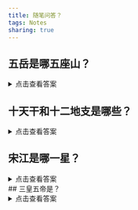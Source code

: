 ```yaml
---
title: 随笔问答？
tags: Notes
sharing: true
---
```


## 五岳是哪五座山？

<!--more-->

<details style="cursor: pointer;">
<summary>点击查看答案</summary>
中岳嵩山（海拔1492米，位于河南省登封市）、东岳泰山（海拔1545米，位于山东省泰安市泰山区）、西岳华山（海拔2160.5米，位于陕西省华阴市）、南岳衡山（海拔1300.2米，位于湖南省衡阳市南岳区）、北岳恒山（海拔2016.8米，位于山西省大同市浑源县）。
</details>

## 十天干和十二地支是哪些？

<details style="cursor: pointer;">
<summary>点击查看答案</summary>
十天干是：甲、乙、丙、丁、戊、己、庚、辛、壬、癸。<br> 
十二地支是：子、丑、寅、卯、辰、巳、午、未、申、酉、戌、亥
</details>

## 宋江是哪一星？

<details style="cursor: pointer;">
<summary>点击查看答案</summary>
天罡地煞排名第一的天魁星
</details>
## 三皇五帝是？

<!--more-->

<details style="cursor: pointer;">
<summary>点击查看答案</summary>
在古代中国的历史记载中，三皇五帝被视为中国最早的统治者和文化的奠基者。
三皇指的是伏羲、神农、黄帝，
五帝指的是太皞、炎帝、黄帝、伏羲、颛顼。他们被视为神话和历史的交汇点，也是中国文化和文明的开创者。
</details>